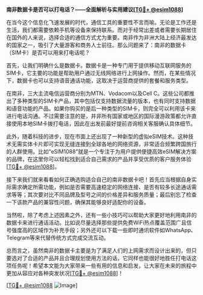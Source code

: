 **南非数据卡是否可以打电话？——全面解析与实用建议[[TG💪+ @esim1088](https://t.me/s/esim1088)]**

在当今这个信息化飞速发展的时代，通信工具的重要性不言而喻。无论是工作还是生活，我们都需要依赖手机等设备来保持联系。而对于经常出差或者需要长期居住在国外的人来说，选择合适的通信方式尤为重要。南非作为非洲大陆上经济最发达的国家之一，吸引了大量游客和商务人士前往。那么问题来了：南非的数据卡（SIM卡）是否可以用来打电话呢？

首先，让我们明确什么是数据卡。数据卡是一种专门用于提供移动互联网服务的SIM卡，它主要的功能是帮助用户通过无线网络进行上网操作。然而，在某些情况下，数据卡也可以支持语音通话功能，这取决于运营商提供的套餐和服务类型。

在南非，三大主流电信运营商分别为MTN、Vodacom以及Cell C。这些公司都推出了多种类型的SIM卡产品，其中包括仅支持数据流量的版本，也有同时支持数据和语音功能的产品。如果你购买的是后一种类型的SIM卡，则完全可以利用该卡来进行电话沟通。不过需要注意的是，并非所有国家或地区的国际漫游政策都允许直接使用本地SIM卡拨打电话，因此在出发前最好提前咨询相关客服确认具体细节。

此外，随着科技的进步，现在市面上还出现了一种新型的虚拟eSIM技术。这种技术无需实体卡片即可实现无缝连接到全球各地的网络资源，非常适合频繁跨国旅行的人群使用。比如“eSIM1088”就是一个专注于为用户提供便捷高效eSIM解决方案的品牌，在这里你可以轻松找到适合自己需求的产品并享受优质的客户服务体验[[TG💪+ @esim1088](https://t.me/s/esim1088)]。

接下来我们就来看看如何正确选购适合自己的南非数据卡吧！首先应当根据自身实际需求确定所需功能，例如是否需要高速稳定的网络连接、是否有较多长途通话需求等等；其次要对比不同品牌及型号之间的价格差异和服务质量；最后别忘了检查一下该款产品的兼容性问题，确保其能够良好适配你的设备。

当然啦，除了考虑上述因素之外，还有一些小技巧可以帮助大家更好地利用南非的数据卡来进行通话活动。比如说尽量选择那些提供免费WiFi热点覆盖范围广且信号强度高的区域作为补充手段；另外还可以下载一些即时通讯软件如WhatsApp、Telegram等来代替传统方式完成交流互动。

总而言之，虽然南非的数据卡主要是为了满足人们的上网需求而设计出来的，但只要选对了合适的产品并且合理规划使用方法的话，它同样也能很好地胜任打电话这项任务呢！希望本文能为大家带来一些有用的信息和启发，让大家在未来的旅程中更加从容应对各种突发状况[[TG💪+ @esim1088](https://t.me/s/esim1088)]！

[[TG💪+ @esim1088](https://t.me/s/esim1088) ![Image](https://i.postimg.cc/4NQfJmqS/Snipaste-2025-05-13-00-14-12.png)]